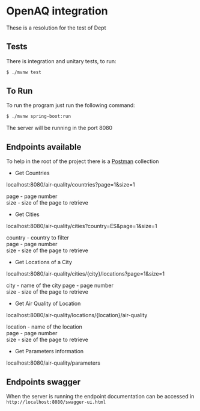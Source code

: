 # OpenAQ integration

These is a resolution for the test of Dept

## Tests
There is integration and unitary tests, to run:
```bash
$ ./mvnw test
```

## To Run
To run the program just run the following command:
```bash
$ ./mvnw spring-boot:run
```

The server will be running in the port 8080

## Endpoints available

To help in the root of the project there is a [Postman](https://www.getpostman.com/) collection

* Get Countries

localhost:8080/air-quality/countries?page=1&size=1

page - page number  
size - size of the page to retrieve
 
* Get Cities

localhost:8080/air-quality/cities?country=ES&page=1&size=1

country - country to filter  
page - page number  
size - size of the page to retrieve

* Get Locations of a City

localhost:8080/air-quality/cities/{city}/locations?page=1&size=1

city - name of the city
page - page number  
size - size of the page to retrieve

* Get Air Quality of Location

localhost:8080/air-quality/locations/{location}/air-quality

location - name of the location    
page - page number  
size - size of the page to retrieve

* Get Parameters information

localhost:8080/air-quality/parameters

## Endpoints swagger
When the server is running the endpoint documentation can be accessed in ```http://localhost:8080/swagger-ui.html```
